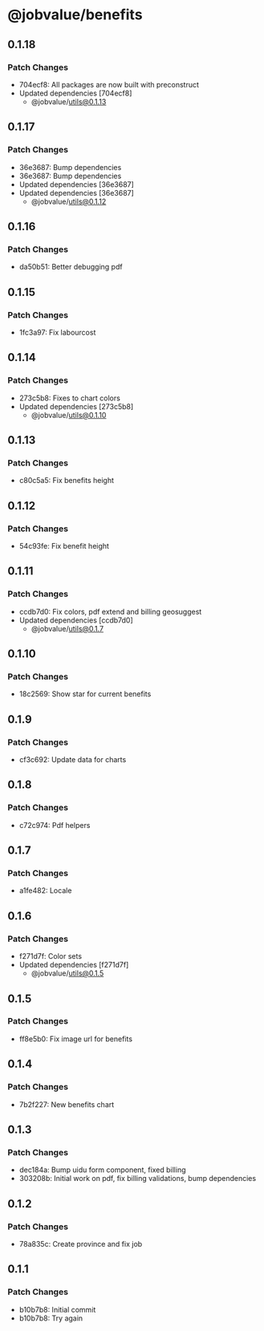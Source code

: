 # @jobvalue/benefits

## 0.1.18

### Patch Changes

- 704ecf8: All packages are now built with preconstruct
- Updated dependencies [704ecf8]
  - @jobvalue/utils@0.1.13

## 0.1.17

### Patch Changes

- 36e3687: Bump dependencies
- 36e3687: Bump dependencies
- Updated dependencies [36e3687]
- Updated dependencies [36e3687]
  - @jobvalue/utils@0.1.12

## 0.1.16

### Patch Changes

- da50b51: Better debugging pdf

## 0.1.15

### Patch Changes

- 1fc3a97: Fix labourcost

## 0.1.14

### Patch Changes

- 273c5b8: Fixes to chart colors
- Updated dependencies [273c5b8]
  - @jobvalue/utils@0.1.10

## 0.1.13

### Patch Changes

- c80c5a5: Fix benefits height

## 0.1.12

### Patch Changes

- 54c93fe: Fix benefit height

## 0.1.11

### Patch Changes

- ccdb7d0: Fix colors, pdf extend and billing geosuggest
- Updated dependencies [ccdb7d0]
  - @jobvalue/utils@0.1.7

## 0.1.10

### Patch Changes

- 18c2569: Show star for current benefits

## 0.1.9

### Patch Changes

- cf3c692: Update data for charts

## 0.1.8

### Patch Changes

- c72c974: Pdf helpers

## 0.1.7

### Patch Changes

- a1fe482: Locale

## 0.1.6

### Patch Changes

- f271d7f: Color sets
- Updated dependencies [f271d7f]
  - @jobvalue/utils@0.1.5

## 0.1.5

### Patch Changes

- ff8e5b0: Fix image url for benefits

## 0.1.4

### Patch Changes

- 7b2f227: New benefits chart

## 0.1.3

### Patch Changes

- dec184a: Bump uidu form component, fixed billing
- 303208b: Initial work on pdf, fix billing validations, bump dependencies

## 0.1.2

### Patch Changes

- 78a835c: Create province and fix job

## 0.1.1

### Patch Changes

- b10b7b8: Initial commit
- b10b7b8: Try again
